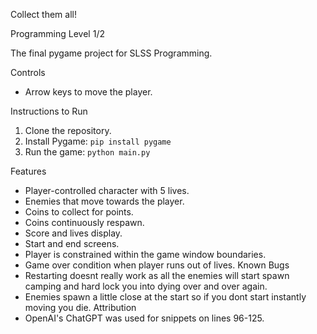 
Collect them all!

Programming Level 1/2

The final pygame project for SLSS Programming.

Controls
- Arrow keys to move the player.

Instructions to Run
1. Clone the repository.
2. Install Pygame: `pip install pygame`
3. Run the game: `python main.py`

Features
- Player-controlled character with 5 lives.
- Enemies that move towards the player.
- Coins to collect for points.
- Coins continuously respawn.
- Score and lives display.
- Start and end screens.
- Player is constrained within the game window boundaries.
- Game over condition when player runs out of lives.
Known Bugs
- Restarting doesnt really work as all the enemies will start spawn camping and hard lock you into dying over and over again.
- Enemies spawn a little close at the start so if you dont start instantly moving you die.
Attribution
- OpenAI's ChatGPT was used for snippets on lines 96-125.